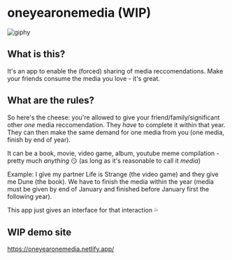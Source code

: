 # oneyearonemedia (WIP)

![giphy](https://user-images.githubusercontent.com/6733407/94095684-5c846d00-fe76-11ea-8589-0af03dcac01f.gif)

## What is this?

It's an app to enable the (forced) sharing of media reccomendations. Make your friends consume the media you love - it's great.

## What are the rules?

So here's the cheese: you're allowed to give your friend/family/significant other *one* media reccomendation. They *have* to complete it within that year. They can then make the same demand for one media from you (one media, finish by end of year).

It can be a book, movie, video game, album, youtube meme compilation - pretty much *anything* 😏 (as long as it's reasonable to call it *media*) 

Example: I give my partner Life is Strange (the video game) and they give me Dune (the book). We have to finish the media within the year (media must be given by end of January and finished before January first the following year).

This app just gives an interface for that interaction 💦

## WIP demo site
https://oneyearonemedia.netlify.app/
